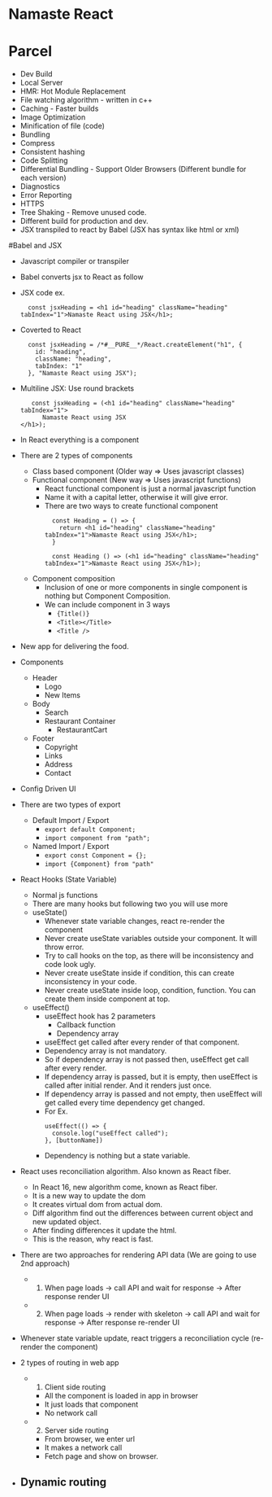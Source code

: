 # Namaste React 

# Parcel
- Dev Build
- Local Server
- HMR: Hot Module Replacement
- File watching algorithm - written in c++
- Caching - Faster builds
- Image Optimization
- Minification of file (code)
- Bundling
- Compress
- Consistent hashing
- Code Splitting
- Differential Bundling - Support Older Browsers (Different bundle for each version)
- Diagnostics
- Error Reporting
- HTTPS
- Tree Shaking - Remove unused code.
- Different build for production and dev.
- JSX transpiled to react by Babel (JSX has syntax like html or xml)

#Babel and JSX
- Javascript compiler or transpiler
- Babel converts jsx to React as follow
- JSX code ex.
  ```JSX
    const jsxHeading = <h1 id="heading" className="heading" tabIndex="1">Namaste React using JSX</h1>;
  ```
- Coverted to React
  ```React
    const jsxHeading = /*#__PURE__*/React.createElement("h1", {
      id: "heading",
      className: "heading",
      tabIndex: "1"
    }, "Namaste React using JSX");
  ```
- Multiline JSX: Use round brackets 
  ```MultilineJSX
     const jsxHeading = (<h1 id="heading" className="heading" tabIndex="1">
        Namaste React using JSX
  </h1>);
  ```
- In React everything is a component
- There are 2 types of components
    - Class based component (Older way => Uses javascript classes)
    - Functional component (New way => Uses javascript functions)
        - React functional component is just a normal javascript function
        - Name it with a capital letter, otherwise it will give error.
        - There are two ways to create functional component
            ```Code
              const Heading = () => {
                return <h1 id="heading" className="heading" tabIndex="1">Namaste React using JSX</h1>;
              }
            ```
            ```shorthand
              const Heading () => (<h1 id="heading" className="heading" tabIndex="1">Namaste React using JSX</h1>);
            ```
    - Component composition
        - Inclusion of one or more components in single component is nothing but Component Composition.
        - We can include component in 3 ways
            - ```{Title()}```
            - ```<Title></Title>```
            - ```<Title />```

- New app for delivering the food.
- Components
    - Header
        - Logo
        - New Items
    - Body
        - Search
        - Restaurant Container
            - RestaurantCart
    - Footer
        - Copyright
        - Links
        - Address
        - Contact
    
- Config Driven UI
- There are two types of export
    - Default Import / Export
        - ```export default Component;```
        - ```import component from "path";```
    - Named Import / Export
        - ```export const Component = {};```
        - ```import {Component} from "path"```
- React Hooks (State Variable)
    - Normal js functions
    - There are many hooks but following two you will use more 
    - useState()
        - Whenever state variable changes, react re-render the component
        - Never create useState variables outside your component. It will throw error.
        - Try to call hooks on the top, as there will be inconsistency and code look ugly.
        - Never create useState inside if condition, this can create inconsistency in your code.
        - Never create useState inside loop, condition, function. You can create them inside component at top.
    - useEffect()
        - useEffect hook has 2 parameters   
            - Callback function
            - Dependency array
        - useEffect get called after every render of that component.
        - Dependency array is not mandatory.
        - So if dependency array is not passed then, useEffect get call after every render.
        - If dependency array is passed, but it is empty, then useEffect is called after initial render. And it renders just once.
        - If dependency array is passed and not empty, then useEffect will get called every time dependency get changed.
        - For Ex.
          ```
          useEffect(() => {
            console.log("useEffect called");
          }, [buttonName])
          ```
        - Dependency is nothing but a state variable.
- React uses reconciliation algorithm. Also known as React fiber.
    - In React 16, new algorithm come, known as React fiber.
    - It is a new way to update the dom
    - It creates virtual dom from actual dom.
    - Diff algorithm find out the differences between current object and new updated object.
    - After finding differences it update the html.
    - This is the reason, why react is fast.
- There are two approaches for rendering API data (We are going to use 2nd approach)
    - 1) When page loads -> call API and wait for response -> After response render UI
    - 2) When page loads -> render with skeleton -> call API and wait for response -> After response re-render UI
- Whenever state variable update, react triggers a reconciliation cycle (re-render the component)    
- 2 types of routing in web app
    - 1) Client side routing
        - All the component is loaded in app in browser
        - It just loads that component
        - No network call
    - 2) Server side routing
        - From browser, we enter url
        - It makes a network call 
        - Fetch page and show on browser.
- Dynamic routing
    - 